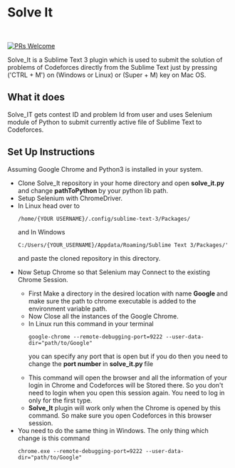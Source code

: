<h1>Solve It </h1><br />

[![PRs Welcome](https://img.shields.io/badge/PRs-welcome-brightgreen.svg)](http://makeapullrequest.com)

Solve_It is a Sublime Text 3 plugin which is used to submit the solution of problems of Codeforces directly from the Sublime Text just by pressing ('CTRL + M') on (Windows or Linux) or (Super + M) key on Mac OS.

## What it does
Solve_IT gets contest ID and problem Id from user and uses Selenium module of Python to submit currently active file of Sublime Text to Codeforces.

## Set Up Instructions

Assuming Google Chrome and Python3 is installed in your system.
<ul>
<li> Clone Solve_It repository in your home directory and open <strong> solve_it.py </strong> and change <strong> pathToPython </strong> by your python lib path.</li>
<li> Setup Selenium with ChromeDriver.</li>
<li> In Linux head over to 
    
    /home/{YOUR USERNAME}/.config/sublime-text-3/Packages/	
   and In Windows 
    
    C:/Users/{YOUR_USERNAME}/Appdata/Roaming/Sublime Text 3/Packages/' 
   and paste the cloned repository in this directory. </li>
<li> Now Setup Chrome so that Selenium may Connect to the existing Chrome Session. </li>
<ul>
<li>	First Make a directory in the desired location with name <strong> Google </strong> and make sure the path to chrome executable is added to the environment variable path. </li>

<li> Now Close all the instances of the Google Chrome. </li>
<li> In Linux run this command in your terminal
  
 	google-chrome --remote-debugging-port=9222 --user-data-dir="path/to/Google"
you can specify any port that is open but if you do then you need to change the <strong> port number </strong> in <strong> solve_it.py </strong> file </li>
 	
<li>This command will open the browser and all the information of your login in Chrome and Codeforces will be Stored there. So you don't need to login when you open this session again. You need to log in only for the first type. </li>

<li><strong>Solve_It</strong> plugin will work only when the Chrome is opened by this command. So make sure you open Codeforces in this browser session. </li>
</ul>
<li> You need to do the same thing in Windows. The only thing which change is this command

    chrome.exe --remote-debugging-port=9222 --user-data-dir="path/to/Google"	
</li>
</ul>
